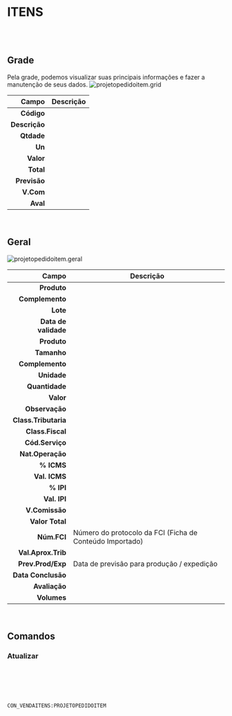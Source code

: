 # ITENS
<br>
<br>

## Grade
Pela grade, podemos visualizar suas principais informações e fazer a manutenção de seus dados.
![projetopedidoitem.grid](https://raw.githubusercontent.com/netforcews/docs-erp/master/geral/imagens/projetopedidoitem.grid.png)

Campo | Descrição
--:|---
**Código** | 
**Descrição** | 
**Qtdade** | 
**Un** | 
**Valor** | 
**Total** | 
**Previsão** | 
**V.Com** | 
**Aval** | 
<br>

## Geral
![projetopedidoitem.geral](https://raw.githubusercontent.com/netforcews/docs-erp/master/geral/imagens/projetopedidoitem.geral.png)

Campo | Descrição
--:|---
**Produto** | 
**Complemento** | 
**Lote** | 
**Data de validade** | 
**Produto** | 
**Tamanho** | 
**Complemento** | 
**Unidade** | 
**Quantidade** | 
**Valor** | 
**Observação** | 
**Class.Tributaria** | 
**Class.Fiscal** | 
**Cód.Serviço** | 
**Nat.Operação** | 
**% ICMS** | 
**Val. ICMS** | 
**% IPI** | 
**Val. IPI** | 
**V.Comissão** | 
**Valor Total** | 
**Núm.FCI** | Número do protocolo da FCI (Ficha de Conteúdo Importado)
**Val.Aprox.Trib** | 
**Prev.Prod/Exp** | Data de previsão para produção / expedição
**Data Conclusão** | 
**Avaliação** | 
**Volumes** | 
<br>

## Comandos
### Atualizar
<br>
<br>
<br>
<br>

```CON_VENDAITENS:PROJETOPEDIDOITEM```
